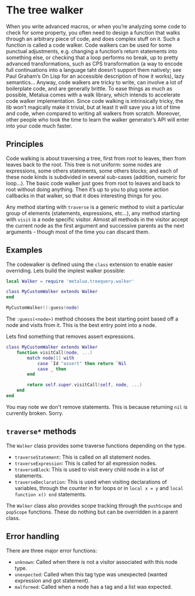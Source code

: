 # The tree walker
When you write advanced macros, or when you’re analyzing some code to check for some property, you often need to design a function that walks through an arbitrary piece of code, and does complex stuff on it. Such a function is
called a code walker. Code walkers can be used for some punctual adjustments, e.g. changing a function’s return statements into something else, or checking that a loop performs no break, up to pretty advanced transformations,
such as CPS transformation (a way to encode full continuations into a language taht doesn’t support them natively; see Paul Graham’s On Lisp for an accessible description of how it works), lazy semantics... Anyway, code walkers are tricky to write, can involve a lot of boilerplate code, and are generally brittle. To ease things as much as possible, Metalua comes with a walk library, which intends to accelerate code walker implementation. Since code walking is intrinsically tricky, the lib won’t magically make it trivial, but at least it will save you a lot of time and code, when compared to writing all walkers from scratch. Moreover, other people who took the time to learn the walker generator’s API will enter into your code much faster.


## Principles
Code walking is about traversing a tree, first from root to leaves, then from leaves back to the root. This tree is not uniform: some nodes are expressions, some others statements, some others blocks; and each of these node kinds is subdivided in several sub-cases (addition, numeric for loop...). The basic code walker just goes from root to leaves and back to root without doing anything. Then it’s up to you to plug some action callbacks in that walker, so that it does interesting things for you.

Any method starting with `traverse` is a generic method to visit a particular group of elements (statements, expressions, etc...), any method starting with `visit` is a node specific visitor. Almost all methods in the visitor accept the current node as the first argument and successive parents as the next arguments - though most of the time you can discard them.

## Examples
The codewalker is defined using the `class` extension to enable easier overriding. Lets build the implest walker possible:

```lua
local Walker = require 'metalua.treequery.walker'

class MyCustomWalker extends Walker
end

MyCustomWalker():guess(node)
```

The `:guess(<node>)` method chooses the best starting point based off a node and visits from it. This is the best entry point into a node.

Lets find something that removes assert expressions.
```lua
class MyCustomWalker extends Walker
	function visitCall(node, ...)
		match node[1] with
			case `Id "assert" then return `Nil
			case _ then
		end

		return self.super.visitCall(self, node, ...)
	end
end
```
You may note we don't remove statements. This is because returning `nil` is currently broken. Sorry.

## `traverse*` methods
The `Walker` class provides some traverse functions depending on the type.

- `traverseStatement`: This is called on all statement nodes.
- `traverseExpression`: This is called for all expression nodes.
- `traverseBlock`: This is used to visit every child node in a list of statements.
- `traverseDeclaration`: This is used when visiting declarations of variables, through the counter in for loops or  in `local x = y` and `local function x() end` statements.

The `Walker` class also provides scope tracking through the `pushScope` and `popScope` functions. These do nothing but can be overridden in a parent class.

## Error handling
There are three major error functions:

 - `unknown`: Called when there is not a visitor associated with this node type.
 -  `unexpected`: Called when this tag type was unexpected (wanted expression and got statement).
 -  `malformed`: Called when a node has a tag and a list was expected.
